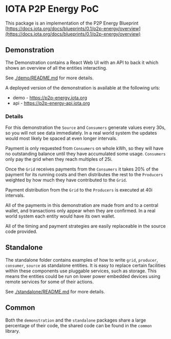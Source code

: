 # IOTA P2P Energy PoC

This package is an implementation of the P2P Energy Blueprint [https://docs.iota.org/docs/blueprints/0.1/p2p-energy/overview](https://docs.iota.org/docs/blueprints/0.1/p2p-energy/overview)

## Demonstration

The Demonstration contains a React Web UI with an API to back it which shows an overview of all the entities interacting.

See [./demo/README.md](./demo/README.md) for more details.

A deployed version of the demonstration is available at the following urls:

* demo - <https://p2p-energy.iota.org>
* api - <https://p2p-energy-api.iota.org>

### Details

For this demonstration the `Source` and `Consumers` generate values every 30s, so you will not see data immediately.
In a real world system the updates would most likely be spaced at even longer intervals.

Payment is only requested from `Consumers` on whole kWh, so they will have no outstanding balance until they have accumulated some
usage. `Consumers` only pay the grid when they reach multiples of 25i.

Once the `Grid` receives payments from the `Consumers` it takes 20% of the payment for its running costs and then distributes
the rest to the `Producers` weighted by how much they have contributed to the `Grid`.

Payment distribution from the `Grid` to the `Producers` is executed at 40i intervals.

All of the payments in this demonstration are made from and to a central wallet, and transactions only appear when they are confirmed. In a real world
system each entity would have its own wallet.

All of the timing and payment strategies are easily replaceable in the source code provided.

## Standalone

The standalone folder contains examples of how to write `grid`, `producer`, `consumer`, `source` as standalone entities. It is easy to replace certain facilities within these components use pluggable services, such as storage. This means the entities could be run on lower power embedded devices using remote services for some of their actions.

See [./standalone/README.md](./standalone/README.md) for more details.

## Common

Both the `demonstration` and the `standalone` packages share a large percentage of their code, the shared code can be found in the `common` library.